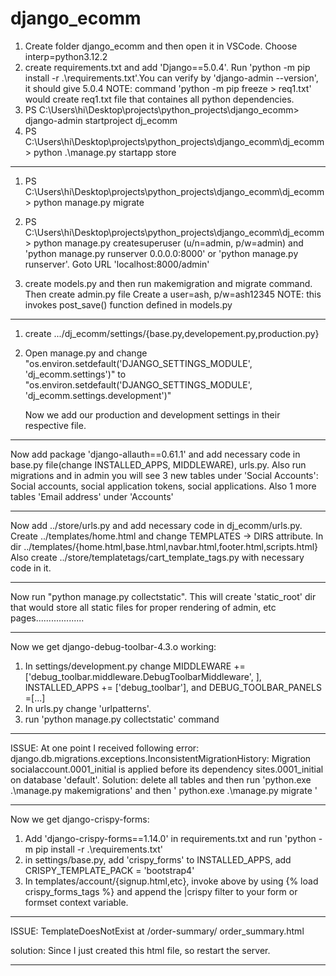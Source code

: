 # django_ecomm
 
1) Create folder django_ecomm and then open it in VSCode. Choose interp=python3.12.2
2) create requirements.txt and add 'Django==5.0.4'. Run 'python -m pip install -r .\requirements.txt'.You can verify by 'django-admin --version', it should give 5.0.4
   NOTE: command 'python -m pip freeze > req1.txt' would create req1.txt file that containes all python  dependencies.
3) PS C:\Users\hi\Desktop\projects\python_projects\django_ecomm> django-admin startproject dj_ecomm
4) PS C:\Users\hi\Desktop\projects\python_projects\django_ecomm\dj_ecomm> python .\manage.py startapp store
*********************************************************************

1) PS C:\Users\hi\Desktop\projects\python_projects\django_ecomm\dj_ecomm> python manage.py migrate
2) PS C:\Users\hi\Desktop\projects\python_projects\django_ecomm\dj_ecomm> python manage.py createsuperuser   (u/n=admin, p/w=admin)
   and 'python manage.py runserver 0.0.0.0:8000' or 'python manage.py runserver'. Goto URL 'localhost:8000/admin'

3) create models.py and then run makemigration and migrate command. Then create admin.py file
   Create a user=ash, p/w=ash12345
 NOTE: this invokes post_save() function defined in  models.py
*************************************************************************

1) create .../dj_ecomm/settings/{base.py,developement.py,production.py}
2) Open manage.py and change "os.environ.setdefault('DJANGO_SETTINGS_MODULE', 'dj_ecomm.settings')" to
   "os.environ.setdefault('DJANGO_SETTINGS_MODULE', 'dj_ecomm.settings.development')"
   
   Now we add our production and development settings in their respective file.
******************************

Now add package 'django-allauth==0.61.1' and add necessary code in  base.py file(change INSTALLED_APPS,
MIDDLEWARE), urls.py. Also run migrations and in admin you will see 3 new tables under 'Social Accounts':
Social accounts, social application tokens, social applications. Also 1 more tables 'Email address' under 'Accounts'

******************************
Now add ../store/urls.py and add necessary code in dj_ecomm/urls.py. Create ../templates/home.html and change
TEMPLATES -> DIRS attribute. In dir ../templates/{home.html,base.html,navbar.html,footer.html,scripts.html}
Also create ../store/templatetags/cart_template_tags.py with necessary code in it.

*******************************
Now run "python manage.py collectstatic". This will create 'static_root' dir that would store all static files for
proper rendering of admin, etc pages...................

***********************
Now we get  django-debug-toolbar-4.3.o working:
1) In settings/development.py change MIDDLEWARE += ['debug_toolbar.middleware.DebugToolbarMiddleware', ], INSTALLED_APPS += ['debug_toolbar'], and DEBUG_TOOLBAR_PANELS =[...]
2) In urls.py change 'urlpatterns'.
3) run 'python manage.py collectstatic' command

**********************************
ISSUE: At one point I received following error:
django.db.migrations.exceptions.InconsistentMigrationHistory: Migration socialaccount.0001_initial is applied before its dependency sites.0001_initial on database 'default'.
Solution: delete all tables and then run 'python.exe .\manage.py makemigrations' and 
then ' python.exe .\manage.py migrate   '
************************************

Now we get django-crispy-forms:
1) Add 'django-crispy-forms==1.14.0' in requirements.txt and run 'python -m pip install -r .\requirements.txt'
2) in settings/base.py, add 'crispy_forms' to INSTALLED_APPS, add CRISPY_TEMPLATE_PACK = 'bootstrap4'
3) In templates/account/{signup.html,etc}, invoke above by using  {% load crispy_forms_tags %} and append the |crispy filter to your form or formset context variable.

*****************************
ISSUE: TemplateDoesNotExist at /order-summary/
order_summary.html

solution: Since I just created this html file, so restart the server. 
***********************************

